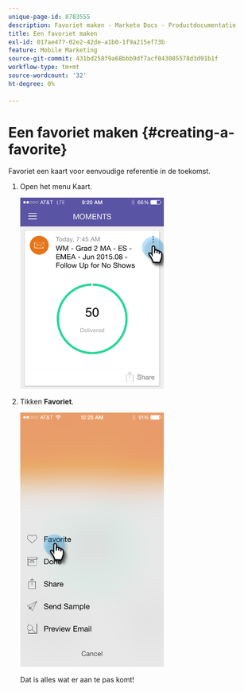 ```yaml
---
unique-page-id: 8783555
description: Favoriet maken - Marketo Docs - Productdocumentatie
title: Een favoriet maken
exl-id: 017ae477-02e2-42de-a1b0-1f9a215ef73b
feature: Mobile Marketing
source-git-commit: 431bd258f9a68bbb9df7acf043085578d3d91b1f
workflow-type: tm+mt
source-wordcount: '32'
ht-degree: 0%

---
```


# Een favoriet maken {#creating-a-favorite}

Favoriet een kaart voor eenvoudige referentie in de toekomst.

1. Open het menu Kaart.

   ![](assets/image2015-7-14-16-3a28-3a54.png)

1. Tikken **Favoriet**.

   ![](assets/image2015-7-14-16-3a36-3a22.png)

   Dat is alles wat er aan te pas komt!
